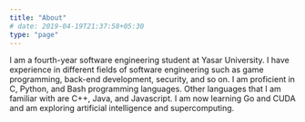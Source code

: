 ```yaml
---
title: "About"
# date: 2019-04-19T21:37:58+05:30
type: "page"
---
```


I am a fourth-year software engineering student at Yasar University. I have experience in different fields of software engineering such as game programming, back-end development, security, and so on. I am proficient in C, Python, and Bash programming languages. Other languages that I am familiar with are C++, Java, and Javascript. I am now learning Go and CUDA and am exploring artificial intelligence and supercomputing.
